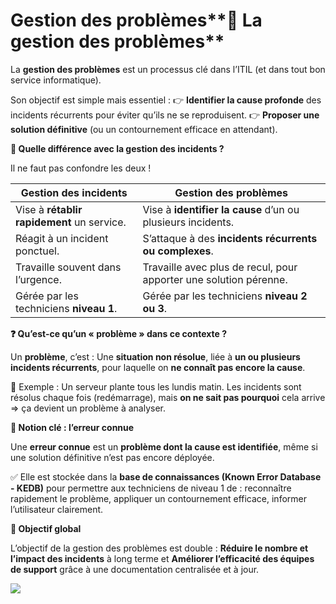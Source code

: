 # Gestion des problèmes**🔧 La gestion des problèmes**

La **gestion des problèmes** est un processus clé dans l’ITIL (et dans tout bon service informatique).

Son objectif est simple mais essentiel : 👉 **Identifier la cause profonde** des incidents récurrents pour éviter qu’ils ne se reproduisent. 👉 **Proposer une solution définitive** (ou un contournement efficace en attendant).

**📌 Quelle différence avec la gestion des incidents ?**

Il ne faut pas confondre les deux !

| **Gestion des incidents** | **Gestion des problèmes** |
|----|----|
| Vise à **rétablir rapidement** un service. | Vise à **identifier la cause** d’un ou plusieurs incidents. |
| Réagit à un incident ponctuel. | S’attaque à des **incidents récurrents ou complexes**. |
| Travaille souvent dans l’urgence. | Travaille avec plus de recul, pour apporter une solution pérenne. |
| Gérée par les techniciens **niveau 1**. | Gérée par les techniciens **niveau 2 ou 3**. |

**❓ Qu’est-ce qu’un « problème » dans ce contexte ?**

Un **problème**, c’est : Une **situation non résolue**, liée à **un ou plusieurs incidents récurrents**, pour laquelle on **ne connaît pas encore la cause**.

📌 Exemple : Un serveur plante tous les lundis matin. Les incidents sont résolus chaque fois (redémarrage), mais **on ne sait pas pourquoi** cela arrive => ça devient un problème à analyser.

**🧩 Notion clé : l’erreur connue**

Une **erreur connue** est un **problème dont la cause est identifiée**, même si une solution définitive n’est pas encore déployée.

✅ Elle est stockée dans la **base de connaissances (Known Error Database - KEDB)** pour permettre aux techniciens de niveau 1 de : reconnaître rapidement le problème, appliquer un contournement efficace, informer l’utilisateur clairement.

**🎯 Objectif global**

L’objectif de la gestion des problèmes est double : **Réduire le nombre et l’impact des incidents** à long terme et **Améliorer l’efficacité des équipes de support** grâce à une documentation centralisée et à jour.

![](../../../media/Cours-Sensibilisation-ITIL-V1-Gestion-des-problèmes-image1.png)

